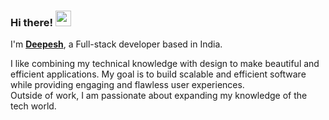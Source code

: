 ### Hi there! <img src="https://emojis.slackmojis.com/emojis/images/1536351075/4594/blob-wave.gif" width="25"/>
 
I'm [**Deepesh**](https://deepeshbind.tech), a Full-stack developer based in India.   

I like combining my technical knowledge with design to make beautiful and efficient applications. My goal is to build scalable and efficient software while providing engaging and flawless user experiences.<br>
Outside of work, I am passionate about expanding my knowledge of the tech world.








